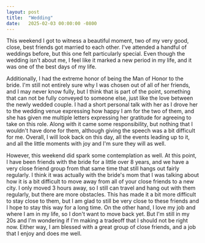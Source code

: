 ```yaml
---
layout: post
title:  "Wedding"
date:   2025-02-03 00:00:00 -0800
---
```


This weekend I got to witness a beautiful moment, two of my very good, close, best friends got married to each other. I've attended a handful of weddings before, but this one felt particularly special. Even though the wedding isn't about me, I feel like it marked a new period in my life, and it was one of the best days of my life.

Additionally, I had the extreme honor of being the Man of Honor to the bride. I'm still not entirely sure why I was chosen out of all of her friends, and I may never know fully, but I think that is part of the point, something that can not be fully conveyed to someone else, just like the love between the newly wedded couple. I had a short personal talk with her as I drove her to the wedding venue expressing how happy I am for the two of them, and she has given me multiple letters expressing her gratitude for agreeing to take on this role. Along with it came some responsibility, but nothing that I wouldn't have done for them, although giving the speech was a bit difficult for me. Overall, I will look back on this day, all the events leading up to it, and all the little moments with joy and I'm sure they will as well.

However, this weekend did spark some contemplation as well. At this point, I have been friends with the bride for a little over 8 years, and we have a very close friend group from that same time that still hangs out fairly regularly. I think it was actually with the bride's mom that I was talking about how it is a bit difficult to move away from all of your close friends to a new city. I only moved 3 hours away, so I still can travel and hang out with them regularly, but there are more obstacles. This has made it a bit more difficult to stay close to them, but I am glad to still be very close to these friends and I hope to stay this way for a long time. On the other hand, I love my job and where I am in my life, so I don't want to move back yet. But I'm still in my 20s and I'm wondering if I'm making a tradeoff that I should not be right now. Either way, I am blessed with a great group of close friends, and a job that I enjoy and does me well.
